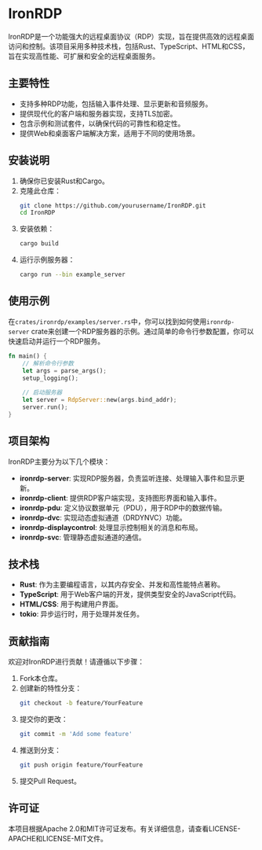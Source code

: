 # IronRDP

IronRDP是一个功能强大的远程桌面协议（RDP）实现，旨在提供高效的远程桌面访问和控制。该项目采用多种技术栈，包括Rust、TypeScript、HTML和CSS，旨在实现高性能、可扩展和安全的远程桌面服务。

## 主要特性

- 支持多种RDP功能，包括输入事件处理、显示更新和音频服务。
- 提供现代化的客户端和服务器实现，支持TLS加密。
- 包含示例和测试套件，以确保代码的可靠性和稳定性。
- 提供Web和桌面客户端解决方案，适用于不同的使用场景。

## 安装说明

1. 确保你已安装Rust和Cargo。
2. 克隆此仓库：
   ```bash
   git clone https://github.com/yourusername/IronRDP.git
   cd IronRDP
   ```
3. 安装依赖：
   ```bash
   cargo build
   ```
4. 运行示例服务器：
   ```bash
   cargo run --bin example_server
   ```

## 使用示例

在`crates/ironrdp/examples/server.rs`中，你可以找到如何使用`ironrdp-server` crate来创建一个RDP服务器的示例。通过简单的命令行参数配置，你可以快速启动并运行一个RDP服务。

```rust
fn main() {
    // 解析命令行参数
    let args = parse_args();
    setup_logging();
    
    // 启动服务器
    let server = RdpServer::new(args.bind_addr);
    server.run();
}
```

## 项目架构

IronRDP主要分为以下几个模块：

- **ironrdp-server**: 实现RDP服务器，负责监听连接、处理输入事件和显示更新。
- **ironrdp-client**: 提供RDP客户端实现，支持图形界面和输入事件。
- **ironrdp-pdu**: 定义协议数据单元（PDU），用于RDP中的数据传输。
- **ironrdp-dvc**: 实现动态虚拟通道（DRDYNVC）功能。
- **ironrdp-displaycontrol**: 处理显示控制相关的消息和布局。
- **ironrdp-svc**: 管理静态虚拟通道的通信。

## 技术栈

- **Rust**: 作为主要编程语言，以其内存安全、并发和高性能特点著称。
- **TypeScript**: 用于Web客户端的开发，提供类型安全的JavaScript代码。
- **HTML/CSS**: 用于构建用户界面。
- **tokio**: 异步运行时，用于处理并发任务。

## 贡献指南

欢迎对IronRDP进行贡献！请遵循以下步骤：

1. Fork本仓库。
2. 创建新的特性分支：
   ```bash
   git checkout -b feature/YourFeature
   ```
3. 提交你的更改：
   ```bash
   git commit -m 'Add some feature'
   ```
4. 推送到分支：
   ```bash
   git push origin feature/YourFeature
   ```
5. 提交Pull Request。

## 许可证

本项目根据Apache 2.0和MIT许可证发布。有关详细信息，请查看LICENSE-APACHE和LICENSE-MIT文件。